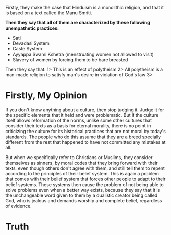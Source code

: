Firstly, they make the case that Hinduism is a monolithic religion, and that it is based on a text called the Manu Smriti.

**Then they say that all of them are characterized by these following unempathetic practices:**
- Sati
- Devadasi System
- Caste System
- Ayyappa Swami Kshetra (menstruating women not allowed to visit)
- Slavery of women by forcing them to be bare breasted

Then they say that:
1> This is an effect of polytheism
2> All polytheism is a man-made religion to satisfy man's desire in violation of God's law
3> 
# Firstly, My Opinion
If you don't know anything about a culture, then stop judging it. Judge it for the specific elements that it held and were problematic. But if the culture itself allows reformation of the norms, unlike some other cultures that consider their texts as a basis for eternal morality, there is no point in criticizing the culture for its historical practices that are not moral by today's standards. The people who do this assume that they are a breed specially different from the rest that happened to have not committed any mistakes at all.

But when we specifically refer to Christians or Muslims, they consider themselves as sinners, by moral codes that they bring forward with their texts, even though others don't agree with them, and still tell them to repent according to the principles of their belief system. This is again a problem that comes with their belief system that forces other people to adapt to their belief systems. These systems then cause the problem of not being able to solve problems even when a better way exists, because they say that it is the unchangeable word given to them by a dualistic creator being called God, who is jealous and demands worship and complete belief, regardless of evidence.
# Truth
